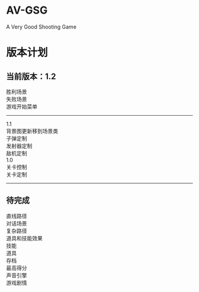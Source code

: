 AV-GSG
======
A Very Good Shooting Game 

版本计划
========

当前版本：1.2
---------------

胜利场景  
失败场景  
游戏开始菜单  

---------------------------------------
1.1  
背景图更新移到场景类  
子弹定制  
发射器定制  
敌机定制  
1.0  
关卡控制  
关卡定制  

---------------------------------------


待完成
-------
 
直线路径  
对话场景  
复杂路径  
道具和技能效果  
技能  
道具  
存档  
最高得分  
声音引擎  
游戏剧情  